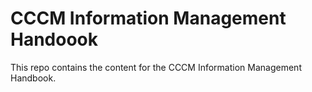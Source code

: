 # CCCM Information Management Handoook

This repo contains the content for the CCCM Information Management Handbook.  

